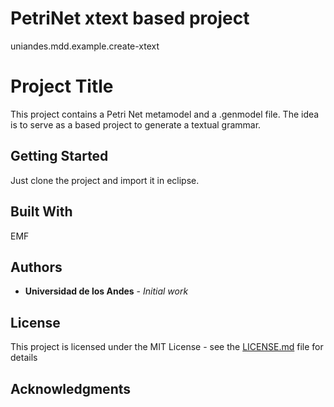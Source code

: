 # PetriNet xtext based project
uniandes.mdd.example.create-xtext
# Project Title

This project contains a Petri Net metamodel and a .genmodel file. The idea is to serve as a based project to generate a textual grammar.

## Getting Started

Just clone the project and import it in eclipse.


## Built With
EMF

## Authors

* **Universidad de los Andes** - *Initial work*

## License

This project is licensed under the MIT License - see the [LICENSE.md](LICENSE.md) file for details

## Acknowledgments

